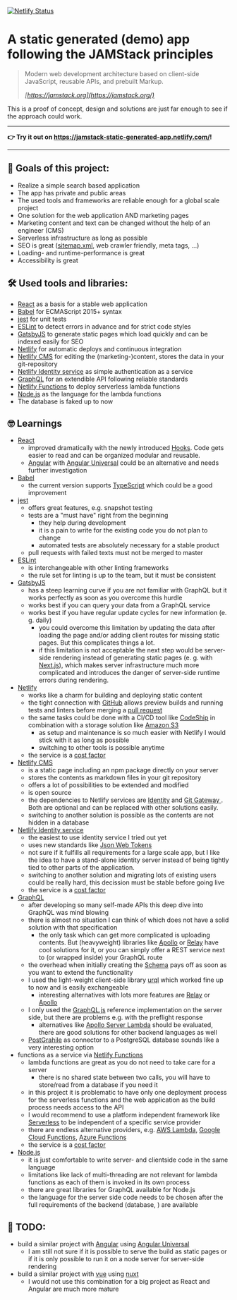 [![Netlify Status](https://api.netlify.com/api/v1/badges/d2785c91-6438-42ba-847e-107c82fdb0df/deploy-status)](https://app.netlify.com/sites/jamstack-static-generated-app/deploys)

# A static generated (demo) app following the **JAM**Stack principles

> Modern web development architecture based on client-side JavaScript, reusable APIs, and prebuilt Markup.
> 
> _[https://jamstack.org](https://jamstack.org/)_

This is a proof of concept, design and solutions are just far enough to see if the approach could work.

---

__👉 Try it out on https://jamstack-static-generated-app.netlify.com/!__

---

## 🎯 Goals of this project:
- Realize a simple search based application
- The app has private and public areas
- The used tools and frameworks are reliable enough for a global scale project
- One solution for the web application AND marketing pages
- Marketing content and text can be changed without the help of an engineer (CMS)
- Serverless infrastructure as long as possible
- SEO is great ([sitemap.xml](https://jamstack-static-generated-app.netlify.com/sitemap.xml), web crawler friendly, meta tags, ...)
- Loading- and runtime-performance is great
- Accessibility is great

## 🛠 Used tools and libraries:
- [React](https://reactjs.org/) as a basis for a stable web application
- [Babel](https://babeljs.io) for ECMAScript 2015+ syntax
- [jest](https://jestjs.io/) for unit tests
- [ESLint](https://eslint.org/) to detect errors in advance and for strict code styles
- [GatsbyJS](https://www.gatsbyjs.org/) to generate static pages which load quickly and can be indexed easily for SEO
- [Netlify](https://www.netlify.com/) for automatic deploys and continuous integration
- [Netlify CMS](https://www.netlifycms.org/) for editing the (marketing-)content, stores the data in your git-repository
- [Netlify Identity service](https://www.netlify.com/docs/identity/) as simple authentication as a service
- [GraphQL](https://graphql.org/) for an extendible API following reliable standards
- [Netlify Functions](https://www.netlify.com/docs/functions/) to deploy serverless lambda functions
- [Node.js](https://nodejs.org) as the language for the lambda functions
- The database is faked up to now

## 🤓 Learnings
- [React](https://reactjs.org/)
  - improved dramatically with the newly introduced [Hooks](https://reactjs.org/docs/hooks-intro.html). Code gets easier to read and can be organized modular and reusable.
  - [Angular](https://angular.io) with [Angular Universal](https://angular.io/guide/universal) could be an alternative and needs further investigation
- [Babel](https://babeljs.io)
  - the current version supports [TypeScript](https://www.typescriptlang.org) which could be a good improvement
- [jest](https://jestjs.io/)
  - offers great features, e.g. snapshot testing
  - tests are a "must have" right from the beginning
    - they help during development
    - it is a pain to write for the existing code you do not plan to change
    - automated tests are absolutely necessary for a stable product
  - pull requests with failed texts must not be merged to master
- [ESLint](https://eslint.org/)
  - is interchangeable with other linting frameworks
  - the rule set for linting is up to the team, but it must be consistent
- [GatsbyJS](https://www.gatsbyjs.org/)
  - has a steep learning curve if you are not familiar with GraphQL but it works perfectly as soon as you overcome this hurdle
  - works best if you can query your data from a GraphQL service 
  - works best if you have regular update cycles for new information (e. g. daily)
    - you could overcome this limitation by updating the data after loading the page and/or adding client routes for missing static pages. But this complicates things a lot.
    - if this limitation is not acceptable the next step would be server-side rendering instead of generating static pages (e. g. with [Next.js](https://nextjs.org/)), which makes server infrastructure much more complicated and introduces the danger of server-side runtime errors during rendering.
- [Netlify](https://www.netlify.com/)
  - works like a charm for building and deploying static content
  - the tight connection with [GitHub](https://guides.github.com) allows preview builds and running tests and linters before merging a [pull request](https://help.github.com/en/articles/about-pull-requests)
  - the same tasks could be done with a CI/CD tool like [CodeShip](http://codeship.com/) in combination with a storage solution like [Amazon S3](https://aws.amazon.com/s3/)
    - as setup and maintenance is so much easier with Netlify  I would stick with it as long as possible
    - switching to other tools is possible anytime
  - the service is a [cost factor](https://www.netlify.com/pricing/#features)
- [Netlify CMS](https://www.netlifycms.org/)
  - is a static page including an npm package directly on your server
  - stores the contents as markdown files in your git repository
  - offers a lot of possibilities to be extended and modified
  - is open source
  - the dependencies to Netlify services are [Identity](https://www.netlify.com/docs/identity/) and [Git Gateway ](https://www.netlify.com/docs/git-gateway/). Both are optional and can be replaced with other solutions easily.
  - switching to another solution is possible as the contents are not hidden in a database
- [Netlify Identity service](https://www.netlify.com/docs/identity/)
  - the easiest to use identity service I tried out yet
  - uses new standards like [Json Web Tokens](https://jwt.io)
  - not sure if it fulfills all requirements for a large scale app, but I like the idea to have a stand-alone identity server instead of being tightly tied to other parts of the application.
  - switching to another solution and migrating lots of existing users could be really hard, this decission must be stable before going live
  - the service is a [cost factor](https://www.netlify.com/pricing/#identity)
- [GraphQL](https://graphql.org/)
  - after developing so many self-made APIs this deep dive into GraphQL was mind blowing
  - there is almost no situation I can think of which does not have a solid solution with that specification
    - the only task which can get more complicated is uploading contents. But (heavyweight) libraries like [Apollo](https://www.apollographql.com) or [Relay](https://relay.dev) have cool solutions for it, or you can simply offer a REST service next to (or wrapped inside) your GraphQL route
  - the overhead when initially creating the [Schema](https://graphql.org/learn/schema/) pays off as soon as you want to extend the functionality
  - I used the light-weight client-side library [urql](https://formidable.com/open-source/urql/) which worked fine up to now and is easily exchangeable
    - interesting alternatives with lots more features are [Relay](https://relay.dev) or [Apollo](https://www.apollographql.com)
  - I only used the [GraphQL.js](https://github.com/graphql/graphql-js) reference implementation on the server side, but there are problems e.g. with the preflight response
    - alternatives like [Apollo Server Lambda](https://github.com/apollographql/apollo-server/tree/master/packages/apollo-server-lambda) should be evaluated, there are good solutions for other backend languages as well
  - [PostGrahile](https://www.graphile.org/) as connector to a PostgreSQL database sounds like a very interesting option
- functions as a service via [Netlify Functions](https://www.netlify.com/docs/functions/)
  - lambda functions are great as you do not need to take care for a server
    - there is no shared state between two calls, you will have to store/read from a database if you need it
  - in this project it is problematic to have only one deployment process for the serverless functions and the web application as the build process needs access to the API
  - I would recommend to use a platform independent framework like [Serverless](https://serverless.com) to be independent of a specific service provider
  - there are endless alternative providers, e.g. [AWS Lambda](https://aws.amazon.com/lambda/features/), [Google Cloud Functions](https://cloud.google.com/functions/), [Azure Functions](https://aws.amazon.com/lambda/features/)
  - the service is a [cost factor](https://www.netlify.com/pricing/#functions)
- [Node.js](https://nodejs.org)
  - it is just comfortable to write server- and clientside code in the same language
  - limitations like lack of multi-threading are not relevant for lambda functions as each of them is invoked in its own process
  - there are great libraries for GraphQL available for Node.js
  - the language for the server side code needs to be chosen after the full requirements of the backend (database, ) are available

## 🤔 TODO:
- build a similar project with [Angular](https://angular.io) using [Angular Universal](https://angular.io/guide/universal)
  - I am still not sure if it is possible to serve the build as static pages or if it is only possible to run it on a node server for server-side rendering
- build a similar project with [vue](https://vuejs.org/) using [nuxt](https://nuxtjs.org/)
  - I would not use this combination for a big project as React and Angular are much more mature
